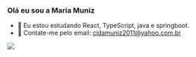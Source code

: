 ### Olá eu sou a Maria Muniz



- 🔭 Eu estou estudando React, TypeScript, java e springboot.
- 👯 Contate-me pelo email: cidamuniz2011@yahoo.com.br
 <div>
  
 
  <a href=""> <img align="center" src="https://github-readme-stats-sigma-five.vercel.app/api/top-langs/?username=MariaMuniz&theme=react&line_height=40&hide=css"/> </a>
  </div>
